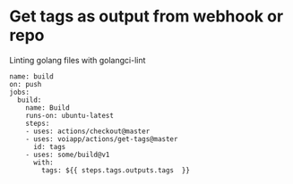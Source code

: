 # Get tags as output from webhook or repo
Linting golang files with golangci-lint

```
name: build
on: push
jobs:
  build:
    name: Build
    runs-on: ubuntu-latest
    steps:
    - uses: actions/checkout@master
    - uses: voiapp/actions/get-tags@master
      id: tags
    - uses: some/build@v1
      with:
        tags: ${{ steps.tags.outputs.tags  }}
```
